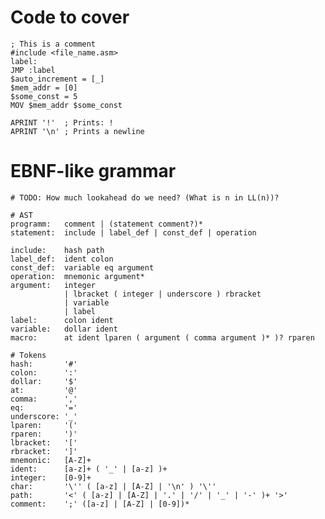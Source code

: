 # Code to cover

    ; This is a comment
    #include <file_name.asm>
    label:
    JMP :label
    $auto_increment = [_]
    $mem_addr = [0]
    $some_const = 5
    MOV $mem_addr $some_const

    APRINT '!'  ; Prints: !
    APRINT '\n' ; Prints a newline

# EBNF-like grammar
    # TODO: How much lookahead do we need? (What is n in LL(n))?

    # AST
    programm:   comment | (statement comment?)*
    statement:  include | label_def | const_def | operation

    include:    hash path
    label_def:  ident colon
    const_def:  variable eq argument
    operation:  mnemonic argument*
    argument:   integer
                | lbracket ( integer | underscore ) rbracket
                | variable
                | label
    label:      colon ident
    variable:   dollar ident
    macro:      at ident lparen ( argument ( comma argument )* )? rparen

    # Tokens
    hash:       '#'
    colon:      ':'
    dollar:     '$'
    at:         '@'
    comma:      ','
    eq:         '='
    underscore: '_'
    lparen:     '('
    rparen:     ')'
    lbracket:   '['
    rbracket:   ']'
    mnemonic:   [A-Z]+
    ident:      [a-z]+ ( '_' | [a-z] )+
    integer:    [0-9]+
    char:       '\'' ( [a-z] | [A-Z] | '\n' ) '\''
    path:       '<' ( [a-z] | [A-Z] | '.' | '/' | '_' | '-' )+ '>'
    comment:    ';' ([a-z] | [A-Z] | [0-9])*